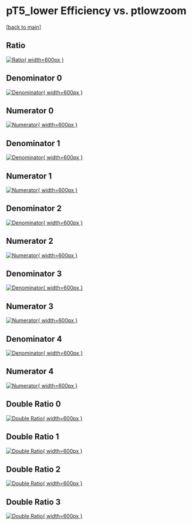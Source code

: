 # pT5_lower Efficiency vs. ptlowzoom

[[back to main](./)]



## Ratio

[![Ratio](../mtv/var/pT5_lower_loweta_211_1_eff_ptlowzoom.png){ width=600px }](../mtv/var/pT5_lower_loweta_211_1_eff_ptlowzoom.pdf)

## Denominator 0

[![Denominator](../mtv/den/pT5_lower_loweta_211_1_eff_ptlowzoom_den0.png){ width=600px }](../mtv/den/pT5_lower_loweta_211_1_eff_ptlowzoom_den0.pdf)

## Numerator 0

[![Numerator](../mtv/num/pT5_lower_loweta_211_1_eff_ptlowzoom_num0.png){ width=600px }](../mtv/num/pT5_lower_loweta_211_1_eff_ptlowzoom_num0.pdf)

## Denominator 1

[![Denominator](../mtv/den/pT5_lower_loweta_211_1_eff_ptlowzoom_den1.png){ width=600px }](../mtv/den/pT5_lower_loweta_211_1_eff_ptlowzoom_den1.pdf)

## Numerator 1

[![Numerator](../mtv/num/pT5_lower_loweta_211_1_eff_ptlowzoom_num1.png){ width=600px }](../mtv/num/pT5_lower_loweta_211_1_eff_ptlowzoom_num1.pdf)

## Denominator 2

[![Denominator](../mtv/den/pT5_lower_loweta_211_1_eff_ptlowzoom_den2.png){ width=600px }](../mtv/den/pT5_lower_loweta_211_1_eff_ptlowzoom_den2.pdf)

## Numerator 2

[![Numerator](../mtv/num/pT5_lower_loweta_211_1_eff_ptlowzoom_num2.png){ width=600px }](../mtv/num/pT5_lower_loweta_211_1_eff_ptlowzoom_num2.pdf)

## Denominator 3

[![Denominator](../mtv/den/pT5_lower_loweta_211_1_eff_ptlowzoom_den3.png){ width=600px }](../mtv/den/pT5_lower_loweta_211_1_eff_ptlowzoom_den3.pdf)

## Numerator 3

[![Numerator](../mtv/num/pT5_lower_loweta_211_1_eff_ptlowzoom_num3.png){ width=600px }](../mtv/num/pT5_lower_loweta_211_1_eff_ptlowzoom_num3.pdf)

## Denominator 4

[![Denominator](../mtv/den/pT5_lower_loweta_211_1_eff_ptlowzoom_den4.png){ width=600px }](../mtv/den/pT5_lower_loweta_211_1_eff_ptlowzoom_den4.pdf)

## Numerator 4

[![Numerator](../mtv/num/pT5_lower_loweta_211_1_eff_ptlowzoom_num4.png){ width=600px }](../mtv/num/pT5_lower_loweta_211_1_eff_ptlowzoom_num4.pdf)

## Double Ratio 0

[![Double Ratio](../mtv/ratio/pT5_lower_loweta_211_1_eff_ptlowzoom_ratio0.png){ width=600px }](../mtv/ratio/pT5_lower_loweta_211_1_eff_ptlowzoom_ratio0.pdf)

## Double Ratio 1

[![Double Ratio](../mtv/ratio/pT5_lower_loweta_211_1_eff_ptlowzoom_ratio1.png){ width=600px }](../mtv/ratio/pT5_lower_loweta_211_1_eff_ptlowzoom_ratio1.pdf)

## Double Ratio 2

[![Double Ratio](../mtv/ratio/pT5_lower_loweta_211_1_eff_ptlowzoom_ratio2.png){ width=600px }](../mtv/ratio/pT5_lower_loweta_211_1_eff_ptlowzoom_ratio2.pdf)

## Double Ratio 3

[![Double Ratio](../mtv/ratio/pT5_lower_loweta_211_1_eff_ptlowzoom_ratio3.png){ width=600px }](../mtv/ratio/pT5_lower_loweta_211_1_eff_ptlowzoom_ratio3.pdf)

